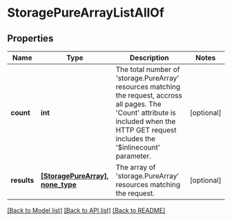 # StoragePureArrayListAllOf

## Properties
Name | Type | Description | Notes
------------ | ------------- | ------------- | -------------
**count** | **int** | The total number of &#39;storage.PureArray&#39; resources matching the request, accross all pages. The &#39;Count&#39; attribute is included when the HTTP GET request includes the &#39;$inlinecount&#39; parameter. | [optional] 
**results** | [**[StoragePureArray], none_type**](StoragePureArray.md) | The array of &#39;storage.PureArray&#39; resources matching the request. | [optional] 

[[Back to Model list]](../README.md#documentation-for-models) [[Back to API list]](../README.md#documentation-for-api-endpoints) [[Back to README]](../README.md)


